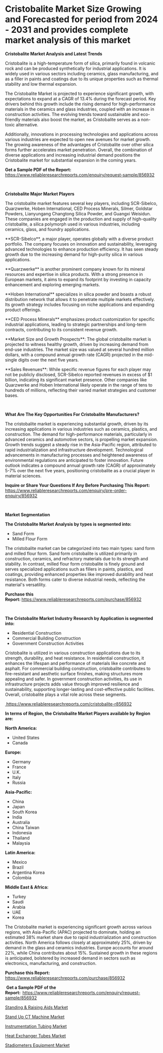 <p><h1>Cristobalite Market Size Growing and Forecasted for period from 2024 - 2031 and provides complete market analysis of this market</h1></p><p><strong>Cristobalite Market Analysis and Latest Trends</strong></p>
<p><p>Cristobalite is a high-temperature form of silica, primarily found in volcanic rock and can be produced synthetically for industrial applications. It is widely used in various sectors including ceramics, glass manufacturing, and as a filler in paints and coatings due to its unique properties such as thermal stability and low thermal expansion. </p><p>The Cristobalite Market is projected to experience significant growth, with expectations to expand at a CAGR of 13.4% during the forecast period. Key drivers behind this growth include the rising demand for high-performance materials in the ceramics and glass industries, coupled with an increase in construction activities. The evolving trends toward sustainable and eco-friendly materials also boost the market, as Cristobalite serves as a non-toxic alternative. </p><p>Additionally, innovations in processing technologies and applications across various industries are expected to open new avenues for market growth. The growing awareness of the advantages of Cristobalite over other silica forms further accelerates market penetration. Overall, the combination of diverse applications and increasing industrial demand positions the Cristobalite market for substantial expansion in the coming years.</p></p>
<p><strong>Get a Sample PDF of the Report:&nbsp;</strong> <a href="https://www.reliableresearchreports.com/enquiry/request-sample/856932?utm_campaign=3&utm_medium=2&utm_source=Github&utm_content=ia&utm_term=09112024&utm_id=cristobalite">https://www.reliableresearchreports.com/enquiry/request-sample/856932</a></p>
<p>&nbsp;</p>
<p><strong>Cristobalite Major Market Players</strong></p>
<p><p>The cristobalite market features several key players, including SCR-Sibelco, Quarzwerke, Hoben International, CED Process Minerals, Silmer, Goldstar Powders, Lianyungang Changtong Silica Powder, and Guangxi Weisidun. These companies are engaged in the production and supply of high-quality cristobalite, a silica polymorph used in various industries, including ceramics, glass, and foundry applications.</p><p>**SCR-Sibelco**, a major player, operates globally with a diverse product portfolio. The company focuses on innovation and sustainability, leveraging advanced technologies to enhance production efficiency. It has seen steady growth due to the increasing demand for high-purity silica in various applications.</p><p>**Quarzwerke** is another prominent company known for its mineral resources and expertise in silica products. With a strong presence in European markets, it aims to expand its footprint by investing in capacity enhancement and exploring emerging markets. </p><p>**Hoben International** specializes in silica powder and boasts a robust distribution network that allows it to penetrate multiple markets effectively. Its growth strategy includes focusing on niche applications and expanding product offerings.</p><p>**CED Process Minerals** emphasizes product customization for specific industrial applications, leading to strategic partnerships and long-term contracts, contributing to its consistent revenue growth.</p><p>**Market Size and Growth Prospects**: The global cristobalite market is projected to witness healthy growth, driven by increasing demand from end-use industries. The market size was valued at several hundred million dollars, with a compound annual growth rate (CAGR) projected in the mid-single digits over the next five years.</p><p>**Sales Revenues**: While specific revenue figures for each player may not be publicly disclosed, SCR-Sibelco reported revenues in excess of $1 billion, indicating its significant market presence. Other companies like Quarzwerke and Hoben International likely operate in the range of tens to hundreds of millions, reflecting their varied market strategies and customer bases.</p></p>
<p>&nbsp;</p>
<p><strong>What Are The Key Opportunities For Cristobalite Manufacturers?</strong></p>
<p><p>The cristobalite market is experiencing substantial growth, driven by its increasing applications in various industries such as ceramics, plastics, and construction. The demand for high-performance materials, particularly in advanced ceramics and automotive sectors, is propelling market expansion. Growth trends suggest a steady rise in the Asia-Pacific region, attributed to rapid industrialization and infrastructure development. Technological advancements in manufacturing processes and heightened awareness of environmental regulations are anticipated to foster innovation. Future outlook indicates a compound annual growth rate (CAGR) of approximately 5-7% over the next five years, positioning cristobalite as a crucial player in material sciences.</p></p>
<p><strong>Inquire or Share Your Questions If Any Before Purchasing This Report:</strong> <a href="https://www.reliableresearchreports.com/enquiry/pre-order-enquiry/856932?utm_campaign=3&utm_medium=2&utm_source=Github&utm_content=ia&utm_term=09112024&utm_id=cristobalite">https://www.reliableresearchreports.com/enquiry/pre-order-enquiry/856932</a></p>
<p>&nbsp;</p>
<p><strong>Market Segmentation</strong></p>
<p><strong>The Cristobalite Market Analysis by types is segmented into:</strong></p>
<p><ul><li>Sand Form</li><li>Milled Flour Form</li></ul></p>
<p><p>The cristobalite market can be categorized into two main types: sand form and milled flour form. Sand form cristobalite is utilized primarily in construction, ceramics, and refractory materials due to its strength and stability. In contrast, milled flour form cristobalite is finely ground and serves specialized applications such as fillers in paints, plastics, and coatings, providing enhanced properties like improved durability and heat resistance. Both forms cater to diverse industrial needs, reflecting the material's versatility.</p></p>
<p><strong>Purchase this Report:&nbsp;</strong><a href="https://www.reliableresearchreports.com/purchase/856932?utm_campaign=3&utm_medium=2&utm_source=Github&utm_content=ia&utm_term=09112024&utm_id=cristobalite">https://www.reliableresearchreports.com/purchase/856932</a></p>
<p>&nbsp;</p>
<p><strong>The Cristobalite Market Industry Research by Application is segmented into:</strong></p>
<p><ul><li>Residential Construction</li><li>Commercial Building Construction</li><li>Government Construction Activities</li></ul></p>
<p><p>Cristobalite is utilized in various construction applications due to its strength, durability, and heat resistance. In residential construction, it enhances the lifespan and performance of materials like concrete and asphalt. For commercial building construction, cristobalite contributes to fire-resistant and aesthetic surface finishes, making structures more appealing and safer. In government construction activities, its use in infrastructure projects adds value through improved resilience and sustainability, supporting longer-lasting and cost-effective public facilities. Overall, cristobalite plays a vital role across these segments.</p></p>
<p><a href="https://www.reliableresearchreports.com/cristobalite-r856932?utm_campaign=3&utm_medium=2&utm_source=Github&utm_content=ia&utm_term=09112024&utm_id=cristobalite">&nbsp;https://www.reliableresearchreports.com/cristobalite-r856932</a></p>
<p><strong>In terms of Region, the Cristobalite Market Players available by Region are:</strong></p>
<p>
    <p> <strong> North America: </strong>
        <ul>
            <li>United States</li>
            <li>Canada</li>
        </ul>
        </p> 
    <p> <strong> Europe: </strong>
        <ul>
            <li>Germany</li>
            <li>France</li>
            <li>U.K.</li>
            <li>Italy</li>
            <li>Russia</li>
        </ul>
        </p> 
    <p> <strong> Asia-Pacific: </strong>
        <ul>
            <li>China</li>
            <li>Japan</li>
            <li>South Korea</li>
            <li>India</li>
            <li>Australia</li>
            <li>China Taiwan</li>
            <li>Indonesia</li>
            <li>Thailand</li>
            <li>Malaysia</li>
        </ul>
        </p> 
    <p> <strong> Latin America: </strong>
        <ul>
            <li>Mexico</li>
            <li>Brazil</li>
            <li>Argentina Korea</li>
            <li>Colombia</li>
        </ul>
        </p> 
    <p> <strong> Middle East & Africa: </strong>
        <ul>
            <li>Turkey</li>
            <li>Saudi</li>
            <li>Arabia</li>
            <li>UAE</li>
            <li>Korea</li>
        </ul>
    </p>
    </p>
<p><p>The Cristobalite market is experiencing significant growth across various regions, with Asia-Pacific (APAC) projected to dominate, holding an estimated 38% market share due to rapid industrialization and construction activities. North America follows closely at approximately 25%, driven by demand in the glass and ceramics industries. Europe accounts for around 22%, while China contributes about 15%. Sustained growth in these regions is anticipated, bolstered by increased demand in sectors such as electronics, manufacturing, and construction.</p></p>
<p><strong>Purchase this Report: </strong><a href="https://www.reliableresearchreports.com/purchase/856932?utm_campaign=3&utm_medium=2&utm_source=Github&utm_content=ia&utm_term=09112024&utm_id=cristobalite">https://www.reliableresearchreports.com/purchase/856932</a></p>
<p>&nbsp;<strong>Get a Sample PDF of the Report:&nbsp;&nbsp;</strong><a href="https://www.reliableresearchreports.com/enquiry/request-sample/856932?utm_campaign=3&utm_medium=2&utm_source=Github&utm_content=ia&utm_term=09112024&utm_id=cristobalite">https://www.reliableresearchreports.com/enquiry/request-sample/856932</a></p>
<p><strong></strong></p>
<p><p><a href="https://issuu.com/reportprime-2/docs/standing-raising-aids-market-size-2_5070d96448edc3?utm_campaign=3&utm_medium=2&utm_source=Github&utm_content=ia&utm_term=09112024&utm_id=cristobalite">Standing & Raising Aids Market</a></p><p><a href="https://issuu.com/reportprime-2/docs/stand-up-ct-machine-market-size-203_64e1548bae4547?utm_campaign=3&utm_medium=2&utm_source=Github&utm_content=ia&utm_term=09112024&utm_id=cristobalite">Stand Up CT Machine Market</a></p><p><a href="https://github.com/WayneGriffin411/Market-Research-Report-List-1/blob/main/instrumentation-tubing-market.md?utm_campaign=3&utm_medium=2&utm_source=Github&utm_content=ia&utm_term=09112024&utm_id=cristobalite">Instrumentation Tubing Market</a></p><p><a href="https://github.com/maximinauago/Market-Research-Report-List-1/blob/main/heat-exchanger-tubes-market.md?utm_campaign=3&utm_medium=2&utm_source=Github&utm_content=ia&utm_term=09112024&utm_id=cristobalite">Heat Exchanger Tubes Market</a></p><p><a href="https://issuu.com/reportprime-2/docs/stadiometers-equipment-market-size-_c6af14d93b0d56?utm_campaign=3&utm_medium=2&utm_source=Github&utm_content=ia&utm_term=09112024&utm_id=cristobalite">Stadiometers Equipment Market</a></p></p>